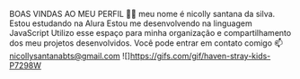 BOAS VINDAS AO MEU PERFIL 💙💙
meu nome é nicolly santana da silva.
Estou estudando na Alura
Estou me desenvolvendo na linguagem JavaScript
Utilizo esse espaço para minha organização e compartilhamento dos meu projetos desenvolvidos.
Você pode entrar em contato comigo 📫
nicollysantanabts@gmail.com
![]https://gifs.com/gif/haven-stray-kids-P7298W
